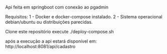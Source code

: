 Api feita em springboot com conexão ao pgadmin

Requisitos:
1 - Docker e docker-compose instalado.
2 - Sistema operacional debian/ubuntu ou distribuições parecidas.

Clone este repositório
execute ./deploy-compose.sh 


após a execução a api estará disponível em: 
http://localhost:8081/api/cadastro
